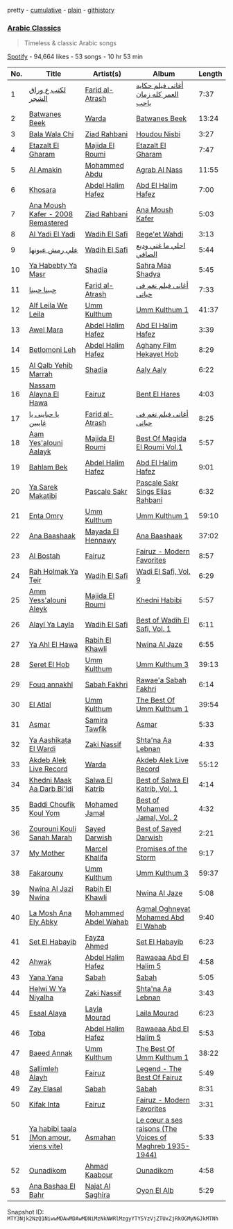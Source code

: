 pretty - [cumulative](/playlists/cumulative/37i9dQZF1DWZyoKpr8bHNc.md) - [plain](/playlists/plain/37i9dQZF1DWZyoKpr8bHNc) - [githistory](https://github.githistory.xyz/mackorone/spotify-playlist-archive/blob/main/playlists/plain/37i9dQZF1DWZyoKpr8bHNc)

### [Arabic Classics](https://open.spotify.com/playlist/37i9dQZF1DWZyoKpr8bHNc)

> Timeless & classic Arabic songs

[Spotify](https://open.spotify.com/user/spotify) - 94,664 likes - 53 songs - 10 hr 53 min

| No. | Title | Artist(s) | Album | Length |
|---|---|---|---|---|
| 1 | [لكتب ع وراق الشجر](https://open.spotify.com/track/2mpt58YGh6hdfCTCA1uHAw) | [Farid al\-Atrash](https://open.spotify.com/artist/0NIoaQcBpp3jyF2fkkQtuw) | [أغانى فيلم حكايه العمر كله زمان ياحب](https://open.spotify.com/album/79Y0LRI9Ym75MOMiYy27Gk) | 7:37 |
| 2 | [Batwanes Beek](https://open.spotify.com/track/2A4xTe1uOdRKKJUyilAqrF) | [Warda](https://open.spotify.com/artist/3myefQO8upDe4aNxjTFddr) | [Batwanes Beek](https://open.spotify.com/album/3w6wliAjhJS16hZyimZpT7) | 13:24 |
| 3 | [Bala Wala Chi](https://open.spotify.com/track/0fylgLeNObjVvwhd8caHqX) | [Ziad Rahbani](https://open.spotify.com/artist/56F07EgoDt7uxzQUb6HZnT) | [Houdou Nisbi](https://open.spotify.com/album/1b3FbrjvbVbZMa73KLywXz) | 3:27 |
| 4 | [Etazalt El Gharam](https://open.spotify.com/track/17PmYDXXlGJh95jUS1bHWe) | [Majida El Roumi](https://open.spotify.com/artist/1FcYCSOydUCgoauspPwypS) | [Etazalt El Gharam](https://open.spotify.com/album/3kwt9GaZ5SHKTsVMiVXrZD) | 7:47 |
| 5 | [Al Amakin](https://open.spotify.com/track/7qXb6Xw1V0H9N7jHurMwa5) | [Mohammed Abdu](https://open.spotify.com/artist/3byKtMzSP9AhdnWbWz7geB) | [Agrab Al Nass](https://open.spotify.com/album/1na7acy4CXPMPaZjoU5qbJ) | 11:55 |
| 6 | [Khosara](https://open.spotify.com/track/2sM3SQwxMsIkAtftW7Fl4w) | [Abdel Halim Hafez](https://open.spotify.com/artist/6IW026WCYU8L1WF79dfwss) | [Abd El Halim Hafez](https://open.spotify.com/album/2wTqfVOxxvqZmLeIgT9cbh) | 7:00 |
| 7 | [Ana Moush Kafer \- 2008 Remastered](https://open.spotify.com/track/6BE0jeBho94oFSeF3a3nmP) | [Ziad Rahbani](https://open.spotify.com/artist/56F07EgoDt7uxzQUb6HZnT) | [Ana Moush Kafer](https://open.spotify.com/album/4A3pPnIVNk84KqJODnLu7N) | 5:03 |
| 8 | [Al Yadi El Yadi](https://open.spotify.com/track/5hiKdaRmjW8fIGECdVnFfe) | [Wadih El Safi](https://open.spotify.com/artist/3f4YDbTkTN4DzVFodIBS8Z) | [Rege'et Wahdi](https://open.spotify.com/album/6I8DNMW2zCWzt0JM2lSOzx) | 3:13 |
| 9 | [علي رمش عيونها](https://open.spotify.com/track/1oEVDEISjcVi6vfgoxRDKQ) | [Wadih El Safi](https://open.spotify.com/artist/3f4YDbTkTN4DzVFodIBS8Z) | [احلي ما غني وديع الصافي](https://open.spotify.com/album/4VGKoa5R2usWUVP3H1OPkv) | 5:44 |
| 10 | [Ya Habebty Ya Masr](https://open.spotify.com/track/66Ol2298fi5ca4KWcCVsOD) | [Shadia](https://open.spotify.com/artist/5Yoha5TJ90eyPB9xWadI06) | [Sahra Maa Shadya](https://open.spotify.com/album/1CeCerIXXHVOkRFIKGOynN) | 5:45 |
| 11 | [حبينا حبينا](https://open.spotify.com/track/0y8xuNb76WLCH5BbSz0XNU) | [Farid al\-Atrash](https://open.spotify.com/artist/0NIoaQcBpp3jyF2fkkQtuw) | [أغانى فيلم نغم فى حياتى](https://open.spotify.com/album/70T1XrQgfwXVspcJl8Rwr9) | 7:33 |
| 12 | [Alf Leila We Leila](https://open.spotify.com/track/7kOtvS6igRttHxNnJDyaQD) | [Umm Kulthum](https://open.spotify.com/artist/52lsD82iOqGtyfEMqWgk4f) | [Umm Kulthum 1](https://open.spotify.com/album/4fr12i7Bw7CC6fvGA6bnkn) | 41:37 |
| 13 | [Awel Mara](https://open.spotify.com/track/6TbxWXPwXo8hclWtsP3eWP) | [Abdel Halim Hafez](https://open.spotify.com/artist/6IW026WCYU8L1WF79dfwss) | [Abd El Halim Hafez](https://open.spotify.com/album/6q0VqJM4FYiS4oscbgkVaw) | 3:39 |
| 14 | [Betlomoni Leh](https://open.spotify.com/track/2VwqTz304YseLtNW8RjoyG) | [Abdel Halim Hafez](https://open.spotify.com/artist/6IW026WCYU8L1WF79dfwss) | [Aghany Film Hekayet Hob](https://open.spotify.com/album/1dAYSuj4f2djYrKHSlLpSS) | 8:29 |
| 15 | [Al Qalb Yehib Marrah](https://open.spotify.com/track/56IgPdsb3uFulbc1BvmaMt) | [Shadia](https://open.spotify.com/artist/5Yoha5TJ90eyPB9xWadI06) | [Aaly Aaly](https://open.spotify.com/album/6mHgAH6ScambkVozUV4p9O) | 6:22 |
| 16 | [Nassam Alayna El Hawa](https://open.spotify.com/track/7BXhyXma11NSNQlQDZOgiN) | [Fairuz](https://open.spotify.com/artist/0dwFxqYkvZLSA6U6XfQcDV) | [Bent El Hares](https://open.spotify.com/album/0lf0V72GGI3YVA6d7jA9M5) | 4:03 |
| 17 | [يا حبايبى يا غايبين](https://open.spotify.com/track/1P1PnCp10v113ANU6WUfHa) | [Farid al\-Atrash](https://open.spotify.com/artist/0NIoaQcBpp3jyF2fkkQtuw) | [أغانى فيلم نغم فى حياتى](https://open.spotify.com/album/70T1XrQgfwXVspcJl8Rwr9) | 8:25 |
| 18 | [Aam Yes'alouni Aalayk](https://open.spotify.com/track/3M8GG5xKAM602ArbAQtSRB) | [Majida El Roumi](https://open.spotify.com/artist/1FcYCSOydUCgoauspPwypS) | [Best Of Magida El Roumi Vol.1](https://open.spotify.com/album/7helIvwqlQOERqtOidRIvi) | 5:57 |
| 19 | [Bahlam Bek](https://open.spotify.com/track/4aiGuFZXJUKJZYvc19g7M7) | [Abdel Halim Hafez](https://open.spotify.com/artist/6IW026WCYU8L1WF79dfwss) | [Abd El Halim Hafez](https://open.spotify.com/album/2wTqfVOxxvqZmLeIgT9cbh) | 9:01 |
| 20 | [Ya Sarek Makatibi](https://open.spotify.com/track/4VOLru5DYEpm5jUTsT7OwN) | [Pascale Sakr](https://open.spotify.com/artist/3C0eerDETbEk4rjuAjss0B) | [Pascale Sakr Sings Elias Rahbani](https://open.spotify.com/album/1Wv3Yu06c6UV2B3ZYzd3Ab) | 6:32 |
| 21 | [Enta Omry](https://open.spotify.com/track/20Do21Zj0KVsM8ol1iFWhN) | [Umm Kulthum](https://open.spotify.com/artist/52lsD82iOqGtyfEMqWgk4f) | [Umm Kulthum 1](https://open.spotify.com/album/4fr12i7Bw7CC6fvGA6bnkn) | 59:10 |
| 22 | [Ana Baashaak](https://open.spotify.com/track/4meyL6OvN5WhJ9JNEsZSeN) | [Mayada El Hennawy](https://open.spotify.com/artist/4KEnL3MuGqQHnaIKdZ1pYz) | [Ana Baashaak](https://open.spotify.com/album/3TBiRcV5BVsFTaqot77WpG) | 37:02 |
| 23 | [Al Bostah](https://open.spotify.com/track/46R7cZ3s7Mhj85PgFW19j0) | [Fairuz](https://open.spotify.com/artist/0dwFxqYkvZLSA6U6XfQcDV) | [Fairuz \- Modern Favorites](https://open.spotify.com/album/2iER5YPSsq4WpokLnnQGCO) | 8:57 |
| 24 | [Rah Holmak Ya Teir](https://open.spotify.com/track/3GMKUo0YBF4rFWrMaQ7rHd) | [Wadih El Safi](https://open.spotify.com/artist/3f4YDbTkTN4DzVFodIBS8Z) | [Wadi El Safi, Vol\. 9](https://open.spotify.com/album/7MdroN5DBbFexfyS1EiJbL) | 6:29 |
| 25 | [Amm Yess'alouni Aleyk](https://open.spotify.com/track/2lmOPj1YTK7WfHG8kzrGAP) | [Majida El Roumi](https://open.spotify.com/artist/1FcYCSOydUCgoauspPwypS) | [Khedni Habibi](https://open.spotify.com/album/4eaHnQq1UQy7lPXBQMhv4p) | 5:57 |
| 26 | [Alayl Ya Layla](https://open.spotify.com/track/1SGE7yd8w2bm8zt32pxs9Y) | [Wadih El Safi](https://open.spotify.com/artist/3f4YDbTkTN4DzVFodIBS8Z) | [Best of Wadih El Safi, Vol\. 1](https://open.spotify.com/album/297hr38v9aZGdsNgHoD9K2) | 6:11 |
| 27 | [Ya Ahl El Hawa](https://open.spotify.com/track/1CoN7VnsENHvbSD7TuiIjg) | [Rabih El Khawli](https://open.spotify.com/artist/4EVDTHkfVtAUhPty544cQV) | [Nwina Al Jaze](https://open.spotify.com/album/6ooFb3kCRYgK0LxKbaq1mO) | 6:55 |
| 28 | [Seret El Hob](https://open.spotify.com/track/1PkyJNFqmxHhwGhphkcy5y) | [Umm Kulthum](https://open.spotify.com/artist/52lsD82iOqGtyfEMqWgk4f) | [Umm Kulthum 3](https://open.spotify.com/album/015VImtXnHnaJ06FjJcxfy) | 39:13 |
| 29 | [Fouq annakhl](https://open.spotify.com/track/5TLnM9z7xmVMf8ZTrZmz6n) | [Sabah Fakhri](https://open.spotify.com/artist/2rm6vleqjlsZRsxQm3umpg) | [Rawae'a Sabah Fakhri](https://open.spotify.com/album/4ApaCr7XP2xblaNjyh34Tg) | 6:14 |
| 30 | [El Atlal](https://open.spotify.com/track/7rZPVMXSYn63KC2Fco2vr6) | [Umm Kulthum](https://open.spotify.com/artist/52lsD82iOqGtyfEMqWgk4f) | [The Best Of Umm Kulthum 1](https://open.spotify.com/album/5Y0Gq6g4awj8woRvOiJZ3I) | 39:54 |
| 31 | [Asmar](https://open.spotify.com/track/0w1UvLilct9BzMVNWH2kkm) | [Samira Tawfik](https://open.spotify.com/artist/0Kj6hBtl4FIOs9AJOB6Yd3) | [Asmar](https://open.spotify.com/album/11g6WESfbVfC5wM14lb6L4) | 5:33 |
| 32 | [Ya Aashikata El Wardi](https://open.spotify.com/track/0z6lBh5eWAPqfB2GOvnzCZ) | [Zaki Nassif](https://open.spotify.com/artist/1ck2Isye239BEWAEocqmTT) | [Shta'na Aa Lebnan](https://open.spotify.com/album/68MPtU6JYWEq0kc7WWszOd) | 4:33 |
| 33 | [Akdeb Alek Live Record](https://open.spotify.com/track/5n47Gu3lJ2zcrQtsstaiJF) | [Warda](https://open.spotify.com/artist/3myefQO8upDe4aNxjTFddr) | [Akdeb Alek Live Record](https://open.spotify.com/album/66I8kjtmZekcPC82EDzBNE) | 55:12 |
| 34 | [Khedni Maak Aa Darb Bi'ldi](https://open.spotify.com/track/6casyhTmAvFtnQ3tRaXR2x) | [Salwa El Katrib](https://open.spotify.com/artist/1rNj11bm4Kdg5qMcD4dcdX) | [Best of Salwa El Katrib, Vol\. 1](https://open.spotify.com/album/7kMpg8lI54ZigyqKCxkvYQ) | 4:14 |
| 35 | [Baddi Choufik Koul Yom](https://open.spotify.com/track/4f4Z7WfFepkjUV9tvMwWLT) | [Mohamed Jamal](https://open.spotify.com/artist/6DvyWbIhN6sQwsUs1RYfug) | [Best of Mohamed Jamal, Vol\. 2](https://open.spotify.com/album/2yEU2JDWvca5jux4iHTGHU) | 4:32 |
| 36 | [Zourouni Kouli Sanah Marah](https://open.spotify.com/track/5ZULv6JBpj8eS4T2Pa4UVE) | [Sayed Darwish](https://open.spotify.com/artist/71JpZH64gTrr2Wec59WvNr) | [Best of Sayed Darwish](https://open.spotify.com/album/3g8S82iCa6UjsiYDe8rDxw) | 2:21 |
| 37 | [My Mother](https://open.spotify.com/track/3WxUI6F09yVhLMLksKMjQJ) | [Marcel Khalifa](https://open.spotify.com/artist/03O78a3lgoVCdAvUhrZwTZ) | [Promises of the Storm](https://open.spotify.com/album/3IDJ1T4PJ3fgp2Q1vQ2Ytk) | 9:17 |
| 38 | [Fakarouny](https://open.spotify.com/track/4ejiWxKQCKiv184LTpA6ym) | [Umm Kulthum](https://open.spotify.com/artist/52lsD82iOqGtyfEMqWgk4f) | [Umm Kulthum 3](https://open.spotify.com/album/015VImtXnHnaJ06FjJcxfy) | 59:37 |
| 39 | [Nwina Al Jazi Nwina](https://open.spotify.com/track/5mpZxwwqAxzuE5Br0Tzznv) | [Rabih El Khawli](https://open.spotify.com/artist/4EVDTHkfVtAUhPty544cQV) | [Nwina Al Jaze](https://open.spotify.com/album/6ooFb3kCRYgK0LxKbaq1mO) | 5:08 |
| 40 | [La Mosh Ana Ely Abky](https://open.spotify.com/track/0uJDPlP8M8GX3rtkN42zmw) | [Mohammed Abdel Wahab](https://open.spotify.com/artist/6EOZim46RHGGWpKqsD6OOG) | [Agmal Oghneyat Mohamed Abd El Wahab](https://open.spotify.com/album/35GA4JraTNn23ovQjTWgcP) | 9:40 |
| 41 | [Set El Habayib](https://open.spotify.com/track/1O4lVF8Foazqwcrc0zFb4R) | [Fayza Ahmed](https://open.spotify.com/artist/7zwF847GE2hY5ApGSOLmBG) | [Set El Habayib](https://open.spotify.com/album/67n0MKFbk4rWkN62HOOYuP) | 6:23 |
| 42 | [Ahwak](https://open.spotify.com/track/1chsFxuRdocgGwhhCYfZ9m) | [Abdel Halim Hafez](https://open.spotify.com/artist/6IW026WCYU8L1WF79dfwss) | [Rawaeaa Abd El Halim 5](https://open.spotify.com/album/2Dx9s3ceWiu7go3xMkdAs3) | 4:58 |
| 43 | [Yana Yana](https://open.spotify.com/track/5hUQKHs3lnt0dU5UO5ozZV) | [Sabah](https://open.spotify.com/artist/1sA9ybX80IVJ00sdbm5kB9) | [Sabah](https://open.spotify.com/album/5ewdGO8RViJxkGMVGx4KdP) | 5:05 |
| 44 | [Helwi W Ya Niyalha](https://open.spotify.com/track/0pK13fWr2YzS8UjHMq9vUY) | [Zaki Nassif](https://open.spotify.com/artist/1ck2Isye239BEWAEocqmTT) | [Shta'na Aa Lebnan](https://open.spotify.com/album/68MPtU6JYWEq0kc7WWszOd) | 3:43 |
| 45 | [Esaal Alaya](https://open.spotify.com/track/3w6LdvrXM4a8C4cJrBa6M9) | [Layla Mourad](https://open.spotify.com/artist/4XmfbuyoQBGIMMbDXdFZJZ) | [Laila Mourad](https://open.spotify.com/album/4kFNwqFKfPw3FGqBNcpbfc) | 6:23 |
| 46 | [Toba](https://open.spotify.com/track/463xNIeV700zPD76R2wXQq) | [Abdel Halim Hafez](https://open.spotify.com/artist/6IW026WCYU8L1WF79dfwss) | [Rawaeaa Abd El Halim 5](https://open.spotify.com/album/2Dx9s3ceWiu7go3xMkdAs3) | 5:53 |
| 47 | [Baeed Annak](https://open.spotify.com/track/6T1DN5RJyKOXH8TwIMizJZ) | [Umm Kulthum](https://open.spotify.com/artist/52lsD82iOqGtyfEMqWgk4f) | [The Best Of Umm Kulthum 1](https://open.spotify.com/album/5Y0Gq6g4awj8woRvOiJZ3I) | 38:22 |
| 48 | [Sallimleh Alayh](https://open.spotify.com/track/5CEGZuZqS8KVXZchxBDI1d) | [Fairuz](https://open.spotify.com/artist/0dwFxqYkvZLSA6U6XfQcDV) | [Legend \- The Best Of Fairuz](https://open.spotify.com/album/7MrdWIvdobTf6MqVD3yILM) | 5:49 |
| 49 | [Zay Elasal](https://open.spotify.com/track/6WL468M0cawkNfDIXMsjPK) | [Sabah](https://open.spotify.com/artist/1sA9ybX80IVJ00sdbm5kB9) | [Sabah](https://open.spotify.com/album/5ewdGO8RViJxkGMVGx4KdP) | 8:31 |
| 50 | [Kifak Inta](https://open.spotify.com/track/7JaX3X1cPBAGoTs4V1P4uy) | [Fairuz](https://open.spotify.com/artist/0dwFxqYkvZLSA6U6XfQcDV) | [Fairuz \- Modern Favorites](https://open.spotify.com/album/2iER5YPSsq4WpokLnnQGCO) | 3:31 |
| 51 | [Ya habibi taala \(Mon amour, viens vite\)](https://open.spotify.com/track/0tOQdr6q6NZFHrywSQSVJP) | [Asmahan](https://open.spotify.com/artist/2vFXOKUQ2uhI9D8vKozoK6) | [Le cœur a ses raisons \(The Voices of Maghreb 1935\-1944\)](https://open.spotify.com/album/3M7Ns6HMsPgSh71r9S6NJj) | 5:33 |
| 52 | [Ounadikom](https://open.spotify.com/track/5SkF2r40ozsKsA4Ahf0bJc) | [Ahmad Kaabour](https://open.spotify.com/artist/297v5fJss3Pj6tJafnw8yi) | [Ounadikom](https://open.spotify.com/album/7J30KDq7DX8jra38lPKNur) | 4:58 |
| 53 | [Ana Bashaa El Bahr](https://open.spotify.com/track/55HS624LYOCR3QwOUxWbMJ) | [Najat Al Saghira](https://open.spotify.com/artist/00Kj91nF1l4o35fAtfDAjW) | [Oyon El Alb](https://open.spotify.com/album/3pnuPZ8nUMMLwHJSvNLrO0) | 5:29 |

Snapshot ID: `MTY3Njk2NzQ1NiwwMDAwMDAwMDNiMzNkNWRlMzgyYTY5YzVjZTUxZjRkOGMyNGJkMTNh`
